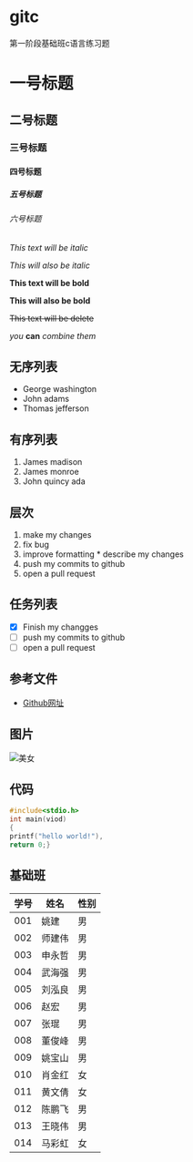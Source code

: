 # gitc
第一阶段基础班c语言练习题
# 一号标题
## 二号标题
### 三号标题
#### 四号标题
##### 五号标题
###### 六号标题 
*This text will be italic*

_This will also be italic_

**This text will be bold**

__This will also be bold__

~~This text will be delete~~

_you_ **can** _combine them_

## 无序列表
* George washington
* John adams
* Thomas jefferson

## 有序列表
1. James madison
2. James monroe
3. John quincy ada

## 层次
1. make my changes
  1. fix bug
  1. improve formatting
    * describe my changes
1. push my commits to github
1. open a pull request

## 任务列表
* [x] Finish my changges
* [ ] push my commits to github
* [ ] open a pull request
## 参考文件
* [Github网址](https://github.com)

## 图片
![美女](https://timgsa.baidu.com/timg?image&quality=80&size=b9999_10000&sec=1489483226331&di=be9106a3a0bf0a5f6f8d5b57ffac8331&imgtype=0&src=http%3A%2F%2Ff.hiphotos.baidu.com%2Fimage%2Fpic%2Fitem%2Fd833c895d143ad4b4cd13e6580025aafa50f0693.jpg
)


## 代码

```c
#include<stdio.h>
int main(viod)
{
printf("hello world!"),
return 0;}
```
## 基础班
学号 | 姓名 | 性别
----|------|-----
001 | 姚建 | 男
002 | 师建伟 | 男
003 | 申永哲 | 男
004 | 武海强 | 男
005 | 刘泓良 | 男
006 | 赵宏 | 男
007 | 张琨 | 男
008 | 董俊峰 | 男
009 | 姚宝山 | 男
010 | 肖金红 | 女
011 | 黄文倩 | 女
012 | 陈鹏飞 | 男
013 | 王晓伟 | 男
014 | 马彩虹 | 女
